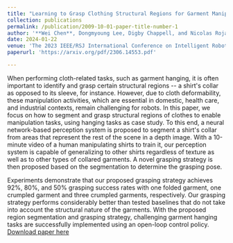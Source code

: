 ```yaml
---
title: "Learning to Grasp Clothing Structural Regions for Garment Manipulation Tasks"
collection: publications
permalink: /publication/2009-10-01-paper-title-number-1
author: '**Wei Chen**, Dongmyoung Lee, Digby Chappell, and Nicolas Rojas'
date: 2024-01-22
venue: 'The 2023 IEEE/RSJ International Conference on Intelligent Robots and Systems (IROS 2023)'
paperurl: 'https://arxiv.org/pdf/2306.14553.pdf'

---
```

When performing cloth-related tasks, such as garment hanging, it is often important to identify and grasp certain structural regions -- a shirt's collar as opposed to its sleeve, for instance. However, due to cloth deformability, these manipulation activities, which are essential in domestic, health care, and industrial contexts, remain challenging for robots. In this paper, we focus on how to segment and grasp structural regions of clothes to enable manipulation tasks, using hanging tasks as case study. To this end, a neural network-based perception system is proposed to segment a shirt's collar from areas that represent the rest of the scene in a depth image. With a 10-minute video of a human manipulating shirts to train it, our perception system is capable of generalizing to other shirts regardless of texture as well as to other types of collared garments. A novel grasping strategy is then proposed based on the segmentation to determine the grasping pose. 

Experiments demonstrate that our proposed grasping strategy achieves 92%, 80%, and 50% grasping success rates with one folded garment, one crumpled garment and three crumpled garments, respectively. Our grasping strategy performs considerably better than tested baselines that do not take into account the structural nature of the garments. With the proposed region segmentation and grasping strategy, challenging garment hanging tasks are successfully implemented using an open-loop control policy.
[Download paper here](https://arxiv.org/pdf/2306.14553.pdf)

